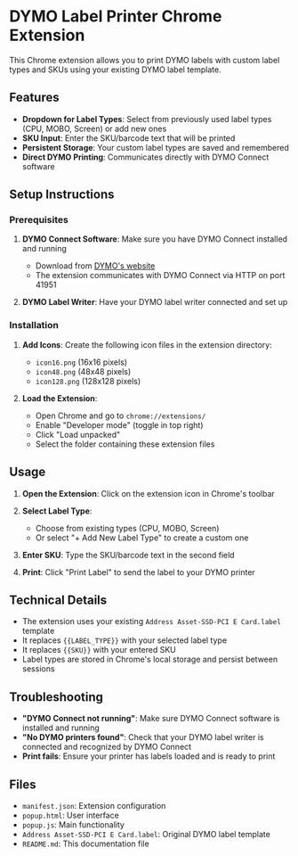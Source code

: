 # DYMO Label Printer Chrome Extension

This Chrome extension allows you to print DYMO labels with custom label types and SKUs using your existing DYMO label template.

## Features

- **Dropdown for Label Types**: Select from previously used label types (CPU, MOBO, Screen) or add new ones
- **SKU Input**: Enter the SKU/barcode text that will be printed
- **Persistent Storage**: Your custom label types are saved and remembered
- **Direct DYMO Printing**: Communicates directly with DYMO Connect software

## Setup Instructions

### Prerequisites

1. **DYMO Connect Software**: Make sure you have DYMO Connect installed and running
   - Download from [DYMO's website](https://www.dymo.com/connect)
   - The extension communicates with DYMO Connect via HTTP on port 41951

2. **DYMO Label Writer**: Have your DYMO label writer connected and set up

### Installation

1. **Add Icons**: Create the following icon files in the extension directory:
   - `icon16.png` (16x16 pixels)
   - `icon48.png` (48x48 pixels)
   - `icon128.png` (128x128 pixels)

2. **Load the Extension**:
   - Open Chrome and go to `chrome://extensions/`
   - Enable "Developer mode" (toggle in top right)
   - Click "Load unpacked"
   - Select the folder containing these extension files

## Usage

1. **Open the Extension**: Click on the extension icon in Chrome's toolbar

2. **Select Label Type**: 
   - Choose from existing types (CPU, MOBO, Screen)
   - Or select "+ Add New Label Type" to create a custom one

3. **Enter SKU**: Type the SKU/barcode text in the second field

4. **Print**: Click "Print Label" to send the label to your DYMO printer

## Technical Details

- The extension uses your existing `Address Asset-SSD-PCI E Card.label` template
- It replaces `{{LABEL_TYPE}}` with your selected label type
- It replaces `{{SKU}}` with your entered SKU
- Label types are stored in Chrome's local storage and persist between sessions

## Troubleshooting

- **"DYMO Connect not running"**: Make sure DYMO Connect software is installed and running
- **"No DYMO printers found"**: Check that your DYMO label writer is connected and recognized by DYMO Connect
- **Print fails**: Ensure your printer has labels loaded and is ready to print

## Files

- `manifest.json`: Extension configuration
- `popup.html`: User interface
- `popup.js`: Main functionality
- `Address Asset-SSD-PCI E Card.label`: Original DYMO label template
- `README.md`: This documentation file 